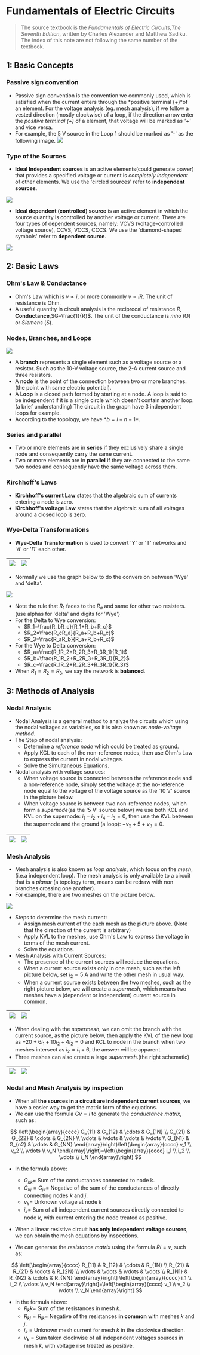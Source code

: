 # Fundamentals of Electric Circuits
> The source textbook is the *Fundamentals of Electric Circuits,The Seventh Edition*, written by Charles Alexander and Matthew Sadiku.
> The index of this note are not following the same number of the textbook. 


## 1: Basic Concepts 

### Passive sign convention
- Passive sign convention is the convention we commonly used, which is satisfied when the current enters through the *positive terminal (+)*of an element. For the voltage analysis (eg. mesh analysis), if we follow a vested direction (mostly clockwise) of a loop, if the direction arrow enter the *positive terminal (+)* of a element, that voltage will be marked as *'+'* and vice versa.
- For example, the 5 V source in the Loop 1 should be marked as '-' as the following image.
![](image/2022-08-17-18-10-38.png)

### Type of the Sources 
- **Ideal Independent sources** is an active elements(could generate power) that provides a specified voltage or current is *completely independent* of other elements. We use the 'circled sources' refer to **independent sources**.

![](image/2022-08-17-18-23-51.png)

- **Ideal dependent (controlled) source** is an active element in which the source quantity is controlled by another voltage or current. There are four types of dependent sources, namely:  VCVS (voltage-controlled voltage source), CCVS, VCCS, CCCS. We use the 'diamond-shaped symbols' refer to **dependent source**.

![](image/2022-08-17-18-30-36.png)

## 2: Basic Laws 

### Ohm's Law & Conductance 

- Ohm's Law which is $v\propto i$, or more commonly $v=iR$. The unit of resistance is Ohm.
- A useful quantity in circuit analysis is the reciprocal of resistance $R$, **Conductance**,$G=\frac{1}{R}$. The unit of the conductance is *mho* ($\mho$) or *Siemens* ($S$).

### Nodes, Branches, and Loops 

![](image/2022-08-18-10-15-52.png)

- A **branch** represents a single element such as a voltage source or a resistor. Such as the 10-V voltage source, the 2-A current source and three resistors.
- A **node** is the point of the connection between two or more branches.(the point with same electric potential).
- A **Loop** is a closed path formed by starting at a node. A loop is said to be independent if it is a single circle which doesn't contain another loop. (a brief understanding) The circuit in the graph have 3 independent loops for example.
- According to the topology, we have $*b=l+n-1*$.

### Series and parallel

- Two or more elements are in **series** if they exclusively share a single node and consequently carry the same current.
- Two or more elements are in **parallel** if they are connected to the same two nodes and consequently have the same voltage across them.

### Kirchhoff's Laws 

- **Kirchhoff's current Law** states that the algebraic sum of currents entering a node is zero.
- **Kirchhoff's voltage Law** states that the algebraic sum of all voltages around a closed loop is zero.

### Wye-Delta Transformations 

- **Wye-Delta Transformation** is used to convert 'Y' or 'T' networks and '$\Delta$' or '$\Pi$' each other. 

|![](image/2022-08-18-14-10-58.png)|![](image/2022-08-18-14-21-20.png)|
|  ----  |  ----  |

- Normally we use the graph below to do the conversion between 'Wye' and 'delta'.

![](image/2022-08-18-16-44-35.png)

- Note the rule that $R_1$ faces to the $R_a$ and same for other two resisters.(use alphas for 'delta' and digits for 'Wye')
- For the Delta to Wye conversion:
    - $R_1=\frac{R_bR_c}{R_1+R_b+R_c}$
    - $R_2=\frac{R_cR_a}{R_a+R_b+R_c}$
    - $R_3=\frac{R_aR_b}{R_a+R_b+R_c}$
- For the Wye to Delta conversion:
    - $R_a=\frac{R_1R_2+R_2R_3+R_3R_1}{R_1}$
    - $R_b=\frac{R_1R_2+R_2R_3+R_3R_1}{R_2}$
    - $R_c=\frac{R_1R_2+R_2R_3+R_3R_1}{R_3}$
- When $R_1=R_2=R_3$, we say the network is **balanced**.

## 3: Methods of Analysis 

### Nodal Analysis 

- Nodal Analysis is a general method to analyze the circuits which using the nodal voltages as variables, so it is also known as *node-voltage method*.
- The Step of nodal analysis:
    - Determine a *reference node* which could be treated as ground.
    - Apply KCL to each of the non-reference nodes, then use Ohm's Law to express the current in nodal voltages.
    - Solve the Simultaneous Equations.
- Nodal analysis with voltage sources:
    - When voltage source is connected between the reference node and a non-reference node, simply set the voltage at the no-reference node equal to the voltage of the voltage source as the '10 V' source in the picture below.
    - When voltage source is between two non-reference nodes, which form a *supernode*(as the '5 V' source below) we use both KCL and KVL on the supernode: $i_1-i_2+i_4-i_3=0$, then use the KVL between the supernode and the ground (a loop): $-v_2+5+v_3=0$.


|![](image/2022-08-18-17-11-28.png)|![](image/2022-08-18-17-18-16.png)|
|----|----|

### Mesh Analysis 

- Mesh analysis is also known as *loop analysis*, which focus on the *mesh*, (i.e.a independent loop). The mesh analysis is only available to a circuit that is a *planar* (a topology term, means can be redraw with non branches crossing one another).
- For example, there are two meshes on the picture below.

![](image/2022-08-18-17-33-42.png)

- Steps to determine the mesh current:
    - Assign mesh current of the each mesh as the picture above. (Note that the direction of the current is arbitrary)
    - Apply KVL to the meshes, use Ohm's Law to express the voltage in terms of the mesh current.
    - Solve the equations. 
- Mesh Analysis with Current Sources:
    - The presence of the current sources will reduce the equations. 
    - When a current source exists only in one mesh, such as the left picture below, set $i_2=5$ A and write the other mesh in usual way.
    - When a current source exists between the two meshes, such as the right picture below, we will create a *supermesh*, which means two meshes have a (dependent or independent) current source in common.

|![](image/2022-08-19-09-41-37.png)|![](image/2022-08-19-09-41-52.png)|
|----|----|

- When dealing with the *supermesh*, we can omit the branch with the current source, as the picture below, then apply the KVL of the new loop as $-20+6i_1+10i_2+4i_2=0$ and KCL to node in the branch when two meshes intersect as $i_2=i_1+6$, the answer will be apparent.
- Three meshes can also create a large *supermesh*.(the right schematic)

|![](image/2022-08-19-09-46-24.png)|![](image/2022-08-19-09-47-27.png)|
|----|----|

### Nodal and Mesh Analysis by inspection 

- When **all the sources in a circuit are independent current sources**, we have a easier way to get the matrix form of the equations.
- We can use the formula $Gv=i$ to generate the *conductance matrix*, such as:

$$
\left(\begin{array}{cccc}
G_{11} & G_{12} & \cdots & G_{1N} \\
G_{21} & G_{22} & \cdots & G_{2N} \\
\vdots & \vdots & \vdots & \vdots \\
G_{N1} & G_{n2} & \vdots & G_{NN}
\end{array}\right)\left(\begin{array}{cccc}
v_1 \\
v_2 \\
\vdots \\
v_N
\end{array}\right)=\left(\begin{array}{cccc}
i_1 \\
i_2 \\
\vdots \\
i_N
\end{array}\right)
$$


- In the formula above:
    - $G_{kk}$= Sum of the conductances connected to node k.
    - $G_{kj}=G_{jk}=$ Negative of the sum of the conductances of directly connecting nodes $k$ and $j$.
    - $v_k$= Unknown voltage at node $k$
    - $i_k=$ Sum of all independent current sources directly connected to node $k$, with current entering the node treated as positive.

- When a linear resistive circuit **has only independent voltage sources**, we can obtain the mesh equations by inspections.
- We can generate the *resistance matrix* using the formula $Ri=v$, such as:

$$
\left[\begin{array}{cccc}
R_{11} & R_{12} & \cdots & R_{1N} \\
R_{21} & R_{21} & \cdots & R_{2N} \\
\vdots & \vdots & \vdots & \vdots \\
R_{N1} & R_{N2} & \cdots & R_{NN}
\end{array}\right] \left[\begin{array}{cccc}
i_1 \\
i_2 \\
\vdots \\
v_N
\end{array}\right]=\left[\begin{array}{cccc}
v_1 \\
v_2 \\
\vdots \\
v_N
\end{array}\right]
$$

- In the formula above:
    - $R_kk$= Sum of the resistances in mesh $k$.
    - $R_{kj}=R_{jk}=$ Negative of the resistances **in common** with meshes $k$ and $j$.
    - $i_k$ = Unknown mesh current for mesh $k$ in the clockwise direction.
    - $v_k$ = Sum taken clockwise of all independent voltages sources in mesh $k$, with voltage rise treated as positive.
